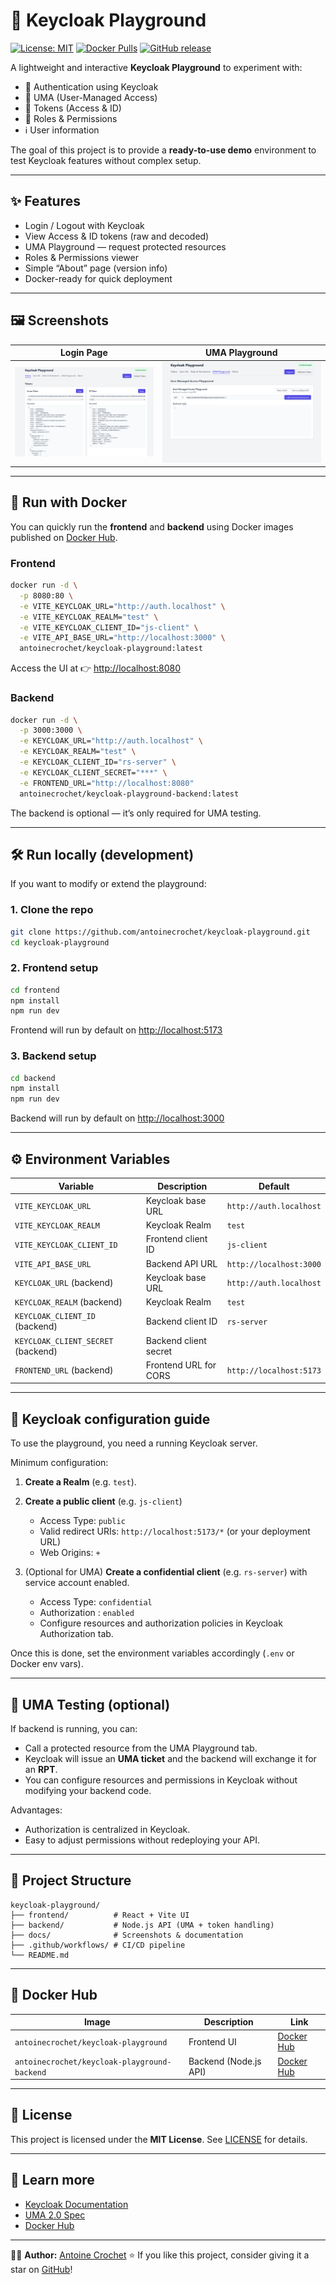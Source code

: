 # 🧪 Keycloak Playground

[![License: MIT](https://img.shields.io/badge/License-MIT-yellow.svg)](LICENSE)
[![Docker Pulls](https://img.shields.io/docker/pulls/antoinecrochet/keycloak-playground)](https://hub.docker.com/r/antoinecrochet/keycloak-playground)
[![GitHub release](https://img.shields.io/github/v/release/antoinecrochet/keycloak-playground)](https://github.com/antoinecrochet/keycloak-playground/releases)

A lightweight and interactive **Keycloak Playground** to experiment with:

- 🔐 Authentication using Keycloak
- 🧠 UMA (User-Managed Access)
- 🧾 Tokens (Access & ID)
- 👥 Roles & Permissions
- ℹ️ User information

The goal of this project is to provide a **ready-to-use demo** environment to test Keycloak features without complex setup.

---

## ✨ Features

- Login / Logout with Keycloak
- View Access & ID tokens (raw and decoded)
- UMA Playground — request protected resources
- Roles & Permissions viewer
- Simple “About” page (version info)
- Docker-ready for quick deployment

---

## 🖼️ Screenshots

| Login Page | UMA Playground |
|------------|---------------|
| ![Tokens](docs/screens/tokens.PNG) | ![UMA](docs/screens/uma-playground.PNG) |

---

## 🚀 Run with Docker

You can quickly run the **frontend** and **backend** using Docker images published on [Docker Hub](https://hub.docker.com/u/antoinecrochet).

### Frontend

```bash
docker run -d \
  -p 8080:80 \
  -e VITE_KEYCLOAK_URL="http://auth.localhost" \
  -e VITE_KEYCLOAK_REALM="test" \
  -e VITE_KEYCLOAK_CLIENT_ID="js-client" \
  -e VITE_API_BASE_URL="http://localhost:3000" \
  antoinecrochet/keycloak-playground:latest
````

Access the UI at 👉 [http://localhost:8080](http://localhost:8080)

### Backend

```bash
docker run -d \
  -p 3000:3000 \
  -e KEYCLOAK_URL="http://auth.localhost" \
  -e KEYCLOAK_REALM="test" \
  -e KEYCLOAK_CLIENT_ID="rs-server" \
  -e KEYCLOAK_CLIENT_SECRET="***" \
  -e FRONTEND_URL="http://localhost:8080"
  antoinecrochet/keycloak-playground-backend:latest
```

The backend is optional — it’s only required for UMA testing.

---

## 🛠️ Run locally (development)

If you want to modify or extend the playground:

### 1. Clone the repo

```bash
git clone https://github.com/antoinecrochet/keycloak-playground.git
cd keycloak-playground
```

### 2. Frontend setup

```bash
cd frontend
npm install
npm run dev
```

Frontend will run by default on [http://localhost:5173](http://localhost:5173)

### 3. Backend setup

```bash
cd backend
npm install
npm run dev
```

Backend will run by default on [http://localhost:3000](http://localhost:3000)

---

## ⚙️ Environment Variables

| Variable                   | Description           | Default                 |
| -------------------------- | --------------------- | ----------------------- |
| `VITE_KEYCLOAK_URL`        | Keycloak base URL     | `http://auth.localhost` |
| `VITE_KEYCLOAK_REALM`      | Keycloak Realm        | `test`                  |
| `VITE_KEYCLOAK_CLIENT_ID`  | Frontend client ID    | `js-client`             |
| `VITE_API_BASE_URL`        | Backend API URL       | `http://localhost:3000` |
| `KEYCLOAK_URL` (backend)   | Keycloak base URL     | `http://auth.localhost` |
| `KEYCLOAK_REALM` (backend) | Keycloak Realm        | `test`                  |
| `KEYCLOAK_CLIENT_ID` (backend)      | Backend client ID     | `rs-server`             |
| `KEYCLOAK_CLIENT_SECRET` (backend)  | Backend client secret |                         |
| `FRONTEND_URL` (backend)  | Frontend URL for CORS | `http://localhost:5173` |

---

## 🔐 Keycloak configuration guide

To use the playground, you need a running Keycloak server.

Minimum configuration:

1. **Create a Realm** (e.g. `test`).
2. **Create a public client** (e.g. `js-client`)

   * Access Type: `public`
   * Valid redirect URIs: `http://localhost:5173/*` (or your deployment URL)
   * Web Origins: `+`
3. (Optional for UMA) **Create a confidential client** (e.g. `rs-server`) with service account enabled.

   * Access Type: `confidential`
   * Authorization : `enabled`
   * Configure resources and authorization policies in Keycloak Authorization tab.

Once this is done, set the environment variables accordingly (`.env` or Docker env vars).

---

## 🧪 UMA Testing (optional)

If backend is running, you can:

* Call a protected resource from the UMA Playground tab.
* Keycloak will issue an **UMA ticket** and the backend will exchange it for an **RPT**.
* You can configure resources and permissions in Keycloak without modifying your backend code.

Advantages:

* Authorization is centralized in Keycloak.
* Easy to adjust permissions without redeploying your API.

---

## 🧭 Project Structure

```
keycloak-playground/
├── frontend/          # React + Vite UI
├── backend/           # Node.js API (UMA + token handling)
├── docs/              # Screenshots & documentation
├── .github/workflows/ # CI/CD pipeline
└── README.md
```

---

## 🐳 Docker Hub

| Image                                     | Description           | Link                                                                           |
| ----------------------------------------- | --------------------- | ------------------------------------------------------------------------------ |
| `antoinecrochet/keycloak-playground`         | Frontend UI           | [Docker Hub](https://hub.docker.com/r/antoinecrochet/keycloak-playground)         |
| `antoinecrochet/keycloak-playground-backend` | Backend (Node.js API) | [Docker Hub](https://hub.docker.com/r/antoinecrochet/keycloak-playground-backend) |

---

## 📜 License

This project is licensed under the **MIT License**.
See [LICENSE](LICENSE) for details.

---

## 🧠 Learn more

- [Keycloak Documentation](https://www.keycloak.org/documentation)
- [UMA 2.0 Spec](https://datatracker.ietf.org/doc/html/draft-ietf-oauth-uma-grant-02)
- [Docker Hub](https://hub.docker.com/)

---

👨‍💻 **Author:** [Antoine Crochet](https://github.com/antoinecrochet)
⭐ If you like this project, consider giving it a star on [GitHub](https://github.com/antoinecrochet/keycloak-playground)!
